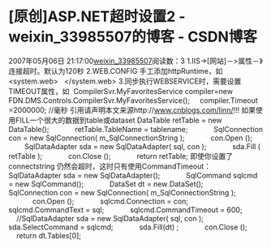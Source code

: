 # [原创]ASP.NET超时设置2 - weixin_33985507的博客 - CSDN博客
2007年05月06日 21:17:00[weixin_33985507](https://me.csdn.net/weixin_33985507)阅读数：3
1.IIS->[网站]－>属性－》连接超时。默认为120秒
2.WEB.CONFIG 手工添加httpRuntime，如
<system.web>
 <httpRuntime maxRequestLength="1000000" executionTimeout="2000" />
</system.web>
3.同步执行WEBSERVICE时，需要设置TIMEOUT属性，如
 CompilerSvr.MyFavoritesService compiler=new FDN.DMS.Controls.CompilerSvr.MyFavoritesService(); 
   compiler.Timeout =2000000; //毫秒
引用请声明本文来源http://www.cnblogs.com/linn/!!!
如果使用FILL一个很大的数据到table或dataset
DataTable retTable = new DataTable();
            retTable.TableName = tablename;
            SqlConnection con = new SqlConnection( m_SqlConnectionString );
            con.Open ();
            SqlDataAdapter sda = new SqlDataAdapter( sql, con );
            sda.Fill ( retTable );
            con.Close ();
            return retTable;
即使你设置了connectstring <add key="connectionString" value="data source=(local);initial catalog=http://www.cnblogs.com/linn/;persist security info=False;user id=sa;password=;packet size=8192;Connection Timeout=600" />仍然会超时，这时只有使用CommandTimeout：
            SqlDataAdapter sda = new SqlDataAdapter();
            SqlCommand sqlcmd = new SqlCommand();
            DataSet dt = new DataSet();            
            SqlConnection con = new SqlConnection( m_SqlConnectionString );            
            con.Open ();
            sqlcmd.Connection = con;
            sqlcmd.CommandText = sql;
            sqlcmd.CommandTimeout = 600;
            //SqlDataAdapter sda = new SqlDataAdapter( sql, con );        
            sda.SelectCommand = sqlcmd;
            sda.Fill(dt) ;
            con.Close ();
            return dt.Tables[0];
